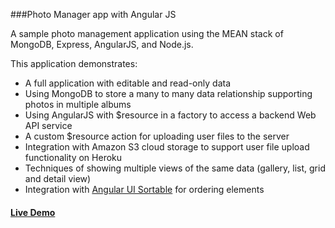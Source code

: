 ###Photo Manager app with Angular JS

A sample photo management application using the MEAN stack of MongoDB, Express, AngularJS, and Node.js.

This application demonstrates:

* A full application with editable and read-only data 
* Using MongoDB to store a many to many data relationship supporting photos in multiple albums
* Using AngularJS with $resource in a factory to access a backend Web API service 
* A custom $resource action for uploading user files to the server
* Integration with Amazon S3 cloud storage to support user file upload functionality on Heroku
* Techniques of showing multiple views of the same data (gallery, list, grid and detail view)
* Integration with [Angular UI Sortable](https://github.com/angular-ui/ui-sortable) for ordering elements

#### [Live Demo](http://young-badlands-8496.herokuapp.com)